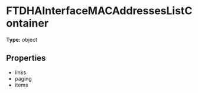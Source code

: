 # FTDHAInterfaceMACAddressesListContainer


**Type:** object

## Properties
* links
* paging
* items
